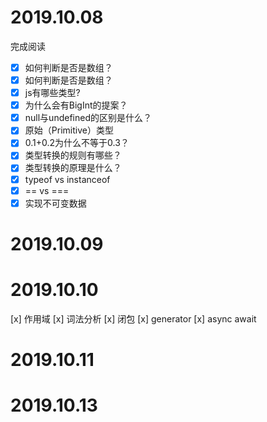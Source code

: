 # 2019.10.08
完成阅读
- [x] 如何判断是否是数组？
- [x] 如何判断是否是数组？
- [x] js有哪些类型?
- [x] 为什么会有BigInt的提案？
- [x] null与undefined的区别是什么？
- [x] 原始（Primitive）类型
- [x] 0.1+0.2为什么不等于0.3？
- [x] 类型转换的规则有哪些？
- [x] 类型转换的原理是什么？
- [x] typeof vs instanceof
- [x] == vs ===
- [x] 实现不可变数据
# 2019.10.09
# 2019.10.10
[x] 作用域
[x] 词法分析
[x] 闭包
[x] generator
[x] async await
# 2019.10.11
# 2019.10.13